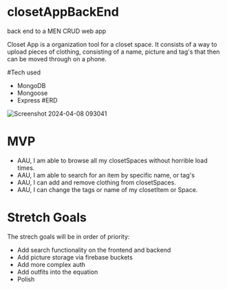 # closetAppBackEnd
back end to a MEN CRUD web app

Closet App is a organization tool for a closet space. It consists of a way to upload pieces of clothing, consisting of a name, picture and tag's that then can be moved through on a phone.

#Tech used
- MongoDB
- Mongoose
- Express
#ERD

![Screenshot 2024-04-08 093041](https://github.com/WilliamSinclairScott/closetAppBackEnd/assets/60750816/f6d6f1b9-9ffa-4c52-bb8c-6f497a437aca)


# MVP
- AAU, I am able to browse all my closetSpaces without horrible load times.
- AAU, I am able to search for an item by specific name, or tag's
- AAU, I can add and remove clothing from closetSpaces.
- AAU, I can change the tags or name of my closetItem or Space.

# Stretch Goals

The strech goals will be in order of priority:
- Add search functionality on the frontend and backend
- Add picture storage via firebase buckets
- Add more complex auth
- Add outfits into the equation
- Polish

